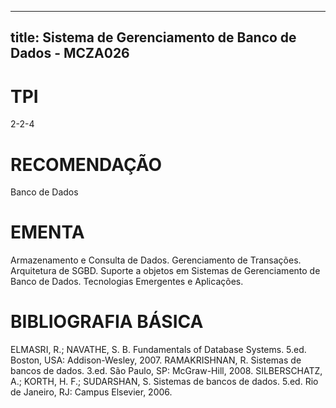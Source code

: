 
---
title: Sistema de Gerenciamento de Banco de Dados - MCZA026 
---

# TPI

2-2-4

# RECOMENDAÇÃO

Banco de Dados

# EMENTA

Armazenamento e Consulta de Dados. Gerenciamento de Transações. Arquitetura de SGBD. Suporte a objetos em Sistemas de Gerenciamento de Banco de Dados. Tecnologias Emergentes e Aplicações.

# BIBLIOGRAFIA BÁSICA

ELMASRI, R.; NAVATHE, S. B. Fundamentals of Database Systems. 5.ed. Boston, USA: Addison-Wesley, 2007.
RAMAKRISHNAN, R. Sistemas de bancos de dados. 3.ed. São Paulo, SP: McGraw-Hill, 2008.
SILBERSCHATZ, A.; KORTH, H. F.; SUDARSHAN, S. Sistemas de bancos de dados. 5.ed. Rio de Janeiro, RJ: Campus Elsevier, 2006.
        
